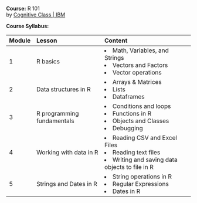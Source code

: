 **Course:** R 101<br>
by <a href="https://cognitiveclass.ai/courses/r-101" target="_blank">Cognitive Class | IBM</a>

**Course Syllabus:**

Module | Lesson| Content
:------|:------|:-------
1 | R basics  | <li>Math, Variables, and Strings</li> <li>Vectors and Factors</li> <li>Vector operations</li>
2 | Data structures in R  | <li>Arrays & Matrices</li> <li>Lists</li> <li>Dataframes</li>
3 | R programming fundamentals  | <li>Conditions and loops</li> <li>Functions in R</li> <li>Objects and Classes</li> <li>Debugging</li>
4 | Working with data in R  | <li>Reading CSV and Excel Files</li> <li>Reading text files</li> <li>Writing and saving data objects to file in R</li>
5 | Strings and Dates in R  | <li>String operations in R</li> <li>Regular Expressions</li> <li>Dates in R</li>
